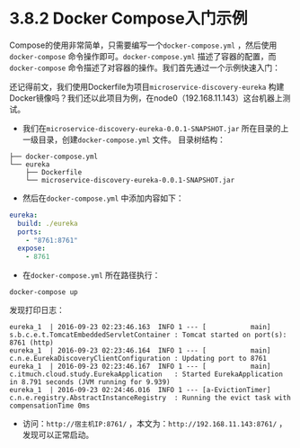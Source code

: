 # 3.8.2 Docker Compose入门示例

Compose的使用非常简单，只需要编写一个`docker-compose.yml` ，然后使用`docker-compose` 命令操作即可。`docker-compose.yml` 描述了容器的配置，而`docker-compose` 命令描述了对容器的操作。我们首先通过一个示例快速入门：

还记得前文，我们使用Dockerfile为项目`microservice-discovery-eureka` 构建Docker镜像吗？我们还以此项目为例，在node0（192.168.11.143）这台机器上测试。


* 我们在`microservice-discovery-eureka-0.0.1-SNAPSHOT.jar` 所在目录的上一级目录，创建`docker-compose.yml` 文件。
  目录树结构：

```
├── docker-compose.yml
└── eureka
    ├── Dockerfile
    └── microservice-discovery-eureka-0.0.1-SNAPSHOT.jar
```

* 然后在`docker-compose.yml` 中添加内容如下：

```yaml
eureka:
  build: ./eureka
  ports:
    - "8761:8761"
  expose:
    - 8761
```

* 在`docker-compose.yml` 所在路径执行：

```shell
docker-compose up
```

发现打印日志：

```
eureka_1  | 2016-09-23 02:23:46.163  INFO 1 --- [           main] s.b.c.e.t.TomcatEmbeddedServletContainer : Tomcat started on port(s): 8761 (http)
eureka_1  | 2016-09-23 02:23:46.164  INFO 1 --- [           main] c.n.e.EurekaDiscoveryClientConfiguration : Updating port to 8761
eureka_1  | 2016-09-23 02:23:46.167  INFO 1 --- [           main] c.itmuch.cloud.study.EurekaApplication   : Started EurekaApplication in 8.791 seconds (JVM running for 9.939)
eureka_1  | 2016-09-23 02:24:46.016  INFO 1 --- [a-EvictionTimer] c.n.e.registry.AbstractInstanceRegistry  : Running the evict task with compensationTime 0ms
```

* 访问：`http://宿主机IP:8761/` ，本文为：`http://192.168.11.143:8761/`  ，发现可以正常启动。


